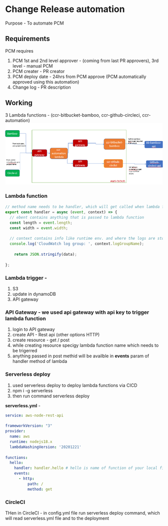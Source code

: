 # Change Release automation

Purpose - To automate PCM

## Requirements

PCM requires  

1. PCM 1st and 2nd level approver - (coming from last PR approvers), 3rd level - manual PCM
2. PCM creater - PR creator
3. PCM deploy date - 24hrs from PCM approve (PCM automatically approved using this automation)
4. Change log - PR description

## Working

3 Lambda functions - (ccr-bitbucket-bamboo, ccr-github-circleci, ccr-automation)  
![alt text](PNG/PCM.PNG "Title") 

### Lambda function

```javascript
// method name needs to be handler, which will get called when lambda function runs
export const handler = async (event, context) => {
  // ebent contains anything that is passed to lambda function
  const length = event.length;
  const width = event.width;
    
  // context contains info like runtime env. and where the logs are stored  
  console.log('CloudWatch log group: ', context.logGroupName);

    return JSON.stringify(data);
    
};
```

### Lambda trigger - 
1. S3
2. update in dynamoDB
3. API gateway

### API Gateway - we used api gateway with api key to trigger lambda function
1. login to API gateway
2. create API - Rest api (other options HTTP)
3. create resource - get / post
4. while creating resource specigy lambda function name which needs to be trigerred
5. anything passed in post methid will be availble in **events** param of handler method of lambda

### Serverless deploy
1. used serverless deploy to deploy lambda functions via CICD
2. npm i -g serverless
3. then run command serverless deploy

**serverless.yml** - 

```yml
service: aws-node-rest-api

frameworkVersion: "3"
provider:
  name: aws
  runtime: nodejs18.x
  lambdaHashingVersion: '20201221'

functions:
  hello:
    handler: handler.hello # hello is name of function of your local file which needs to be deployed
    events:
      - http:
          path: /
          method: get
```

### CircleCI

THen in CircleCI - in config.yml file run serverless deploy command, which will read serverless.yml file and to the deployment
